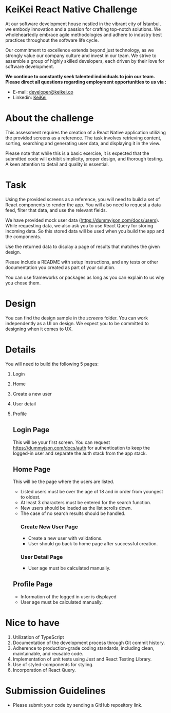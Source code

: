 # KeiKei React Native Challenge

At our software development house nestled in the vibrant city of İstanbul, we embody innovation and a passion for crafting top-notch solutions. We wholeheartedly embrace agile methodologies and adhere to industry best practices throughout the software life cycle.

Our commitment to excellence extends beyond just technology, as we strongly value our company culture and invest in our team. We strive to assemble a group of highly skilled developers, each driven by their love for software development.

**We continue to constantly seek talented individuals to join our team. Please direct all questions regarding employment opportunities to us via :**

- E-mail: [developer@keikei.co](mailto:developer@keikei.co)
- Linkedin: [KeiKei](https://www.linkedin.com/company/keikeico/)

# About the challenge

This assessment requires the creation of a React Native application utilizing the provided screens as a reference. The task involves retrieving content, sorting, searching and generating user data, and displaying it in the view.

Please note that while this is a basic exercise, it is expected that the submitted code will exhibit simplicity, proper design, and thorough testing. A keen attention to detail and quality is essential.

# Task

Using the provided screens as a reference, you will need to build a set of React components to render the app. You will also need to request a data feed, filter that data, and use the relevant fields.

We have provided mock user data (https://dummyjson.com/docs/users). While requesting data, we also ask you to use React Query for storing incoming data. So this stored data will be used when you build the app and the components.

Use the returned data to display a page of results that matches the given design.

Please include a README with setup instructions, and any tests or other documentation you created as part of your solution.

You can use frameworks or packages as long as you can explain to us why you chose them.

# Design

You can find the design sample in the _screens_ folder. You can work independently as a UI on design. We expect you to be committed to designing when it comes to UX.

# Details

You will need to build the following 5 pages:

1. Login
2. Home
3. Create a new user
4. User detail
5. Profile

   ## Login Page

   This will be your first screen. You can request https://dummyjson.com/docs/auth for authentication to keep the logged-in user and separate the auth stack from the app stack.

   ## Home Page

   This will be the page where the users are listed.

   - Listed users must be over the age of 18 and in order from youngest to oldest.
   - At least 3 characters must be entered for the search function.
   - New users should be loaded as the list scrolls down.
   - The case of no search results should be handled.
     ### Create New User Page
     - Create a new user with validations.
     - User should go back to home page after successful creation.
     ### User Detail Page
     - User age must be calculated manually.

   ## Profile Page

   - Information of the logged in user is displayed
   - User age must be calculated manually.

# Nice to have

1. Utilization of TypeScript
2. Documentation of the development process through Git commit history.
3. Adherence to production-grade coding standards, including clean, maintainable, and reusable code.
4. Implementation of unit tests using Jest and React Testing Library.
5. Use of styled-components for styling.
6. Incorporation of React Query.

# Submission Guidelines

- Please submit your code by sending a GitHub repository link.
